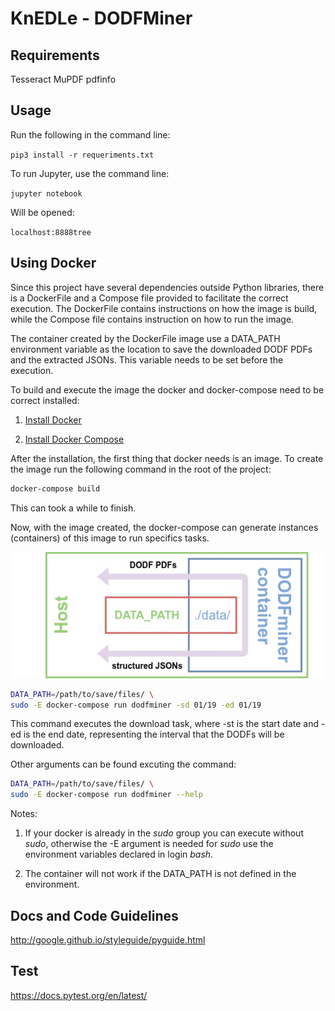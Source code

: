 # KnEDLe - DODFMiner

## Requirements

Tesseract
MuPDF
pdfinfo

## Usage
Run the following in the command line:

```pip3 install -r requeriments.txt```

To run Jupyter, use the command line:

```jupyter notebook```

Will be opened:

```localhost:8888tree```

## Using Docker
Since this project have several dependencies outside Python libraries, there is
a DockerFile and a Compose file provided to facilitate the correct execution. The DockerFile contains instructions on how the image is build,
while the Compose file contains instruction on how to run the image.

The container created by the DockerFile image use a DATA_PATH environment
variable as the location to save the downloaded DODF PDFs and the extracted JSONs. This variable needs to be set before the execution.

To build and execute the image the docker and docker-compose
need to be correct installed:

1. [Install Docker](https://docs.docker.com/compose/environment-variables/)

2. [Install Docker Compose](https://docs.docker.com/compose/install/)

After the installation, the first thing that docker needs is an image. To create the image run the following command in the root of the project:

```sh
docker-compose build
```

This can took a while to finish.

Now, with the image created, the docker-compose can generate instances (containers) of this image to run specifics tasks.

![image](./dodfminer-docker.jpg)

```sh
DATA_PATH=/path/to/save/files/ \
sudo -E docker-compose run dodfminer -sd 01/19 -ed 01/19
```
This command executes the download task, where -st is the start date and -ed is the end date, representing the interval that the DODFs will be downloaded.

Other arguments can be found excuting the command:

```sh
DATA_PATH=/path/to/save/files/ \
sudo -E docker-compose run dodfminer --help
```
Notes:
1. If your docker is already in the _sudo_ group you can
execute without _sudo_, otherwise the -E argument is needed for
_sudo_ use the environment variables declared in login _bash_.

2. The container will not work if the DATA_PATH is not defined in the environment. 

## Docs and Code Guidelines

http://google.github.io/styleguide/pyguide.html

## Test

https://docs.pytest.org/en/latest/

